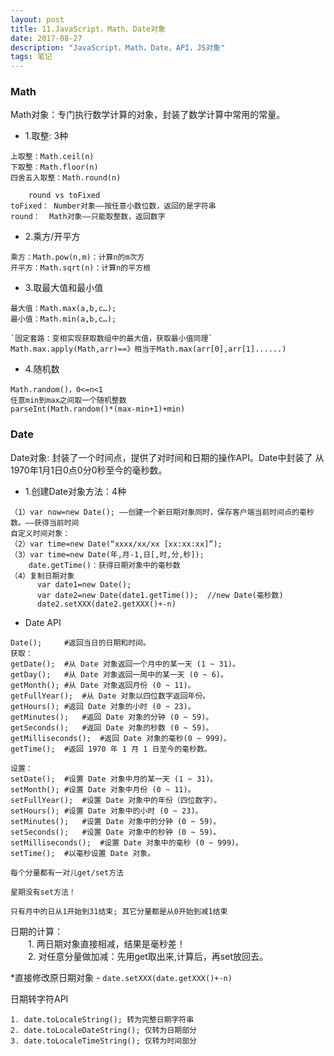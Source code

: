 ```yaml
---
layout: post
title: 11.JavaScript，Math、Date对象
date: 2017-08-27
description: "JavaScript，Math，Date，API，JS对象"
tags: 笔记   
---
```


### Math
Math对象：专门执行数学计算的对象，封装了数学计算中常用的常量。

- 1.取整: 3种
```
上取整：Math.ceil(n)
下取整：Math.floor(n)
四舍五入取整：Math.round(n)
   
	round vs toFixed
toFixed： Number对象——按任意小数位数，返回的是字符串
round：  Math对象——只能取整数，返回数字
```
- 2.乘方/开平方
```
乘方：Math.pow(n,m)：计算n的m次方
开平方：Math.sqrt(n)：计算n的平方根
```
- 3.取最大值和最小值
```
最大值：Math.max(a,b,c…);
最小值：Math.min(a,b,c…);
    
`固定套路：变相实现获取数组中的最大值，获取最小值同理`
Math.max.apply(Math,arr)==》相当于Math.max(arr[0],arr[1]......)
```
- 4.随机数
```
Math.random()，0<=n<1
任意min到max之间取一个随机整数
parseInt(Math.random()*(max-min+1)+min)
```

### Date
Date对象: 封装了一个时间点，提供了对时间和日期的操作API。Date中封装了 从1970年1月1日0点0分0秒至今的毫秒数。

- 1.创建Date对象方法：4种
```
（1）var now=new Date(); ——创建一个新日期对象同时，保存客户端当前时间点的毫秒数。——获得当前时间
自定义时间对象：
（2）var time=new Date(“xxxx/xx/xx [xx:xx:xx]”);
（3）var time=new Date(年,月-1,日[,时,分,秒]);
	date.getTime()：获得日期对象中的毫秒数
（4）复制日期对象
      var date1=new Date();
      var date2=new Date(date1.getTime());  //new Date(毫秒数)
      date2.setXXX(date2.getXXX()+-n)
```
- Date API
```
Date();		#返回当日的日期和时间。 
获取：
getDate();	#从 Date 对象返回一个月中的某一天 (1 ~ 31)。 
getDay();	#从 Date 对象返回一周中的某一天 (0 ~ 6)。 
getMonth();	#从 Date 对象返回月份 (0 ~ 11)。 
getFullYear();	#从 Date 对象以四位数字返回年份。  
getHours();	#返回 Date 对象的小时 (0 ~ 23)。 
getMinutes();	#返回 Date 对象的分钟 (0 ~ 59)。 
getSeconds();	#返回 Date 对象的秒数 (0 ~ 59)。 
getMilliseconds();	#返回 Date 对象的毫秒(0 ~ 999)。 
getTime();	#返回 1970 年 1 月 1 日至今的毫秒数。
 
设置：
setDate();	#设置 Date 对象中月的某一天 (1 ~ 31)。 
setMonth();	#设置 Date 对象中月份 (0 ~ 11)。 
setFullYear();	#设置 Date 对象中的年份（四位数字）。 
setHours();	#设置 Date 对象中的小时 (0 ~ 23)。 
setMinutes();	#设置 Date 对象中的分钟 (0 ~ 59)。 
setSeconds();	#设置 Date 对象中的秒钟 (0 ~ 59)。 
setMilliseconds();	#设置 Date 对象中的毫秒 (0 ~ 999)。 
setTime();	#以毫秒设置 Date 对象。 
```
`每个分量都有一对儿get/set方法`

`星期没有set方法！`

`只有月中的日从1开始到31结束; 其它分量都是从0开始到减1结束`

日期的计算：<br>
　　1. 两日期对象直接相减，结果是毫秒差！<br>
　　2. 对任意分量做加减：先用get取出来,计算后，再set放回去。<br>

*直接修改原日期对象 - `date.setXXX(date.getXXX()+-n)`

日期转字符API
```
1. date.toLocaleString(); 转为完整日期字符串
2. date.toLocaleDateString(); 仅转为日期部分
3. date.toLocaleTimeString(); 仅转为时间部分   
```


